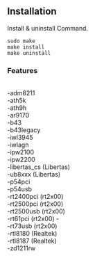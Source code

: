 
## Installation


Install & uninstall Command.

```
sudo make
make install
make uninstall
```

### Features
<br/>
-adm8211
<br/>
-ath5k
<br/>
-ath9h
<br/>
-ar9170
<br/>
-b43
<br/>
-b43legacy
<br/>
-iwl3945
<br/>
-iwlagn
<br/>
-ipw2100
<br/>
-ipw2200
<br/>
-libertas_cs (Libertas)
<br/>
-ub8xxx (Libertas)
<br/>
-p54pci
<br/>
-p54usb
<br/>
-rt2400pci (rt2x00)
<br/>
-rt2500pci (rt2x00)
<br/>
-rt2500usb (rt2x00)
<br/>
-rt61pci (rt2x00)
-<br/>
-rt73usb  (rt2x00)
<br/>
-rtl8180	(Realtek)
<br/>
-rtl8187	(Realtek)
<br/>
-zd1211rw
<br/>

